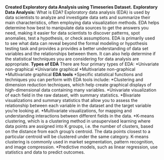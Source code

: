 **Created Exploratory data Analysis using Timeseries Dataset.**
**Exploratory Data Analysis:**
What is EDA?
Exploratory data analysis (EDA) is used by data scientists to analyze and investigate data sets and summarize their main characteristics, often employing data visualization methods.
EDA helps determine how best to manipulate data sources to get the answers you need, making it easier for data scientists to discover patterns, spot anomalies, test a hypothesis, or check assumptions.
EDA is primarily used to see what data can reveal beyond the formal modeling or hypothesis testing task and provides a provides a better understanding of data set variables and the relationships between them. It can also help determine if the statistical techniques you are considering for data analysis are appropriate.
**Types of EDA**
There are four primary types of EDA:
*Univariate non-graphical
*Univariate graphical
*Multivariate non-graphical
*Multivariate graphical
**EDA tools**
*Specific statistical functions and techniques you can perform with EDA tools include:
*Clustering and dimension reduction techniques, which help create graphical displays of high-dimensional data containing many variables.
*Univariate visualization of each field in the raw dataset, with summary statistics.
*Bivariate visualizations and summary statistics that allow you to assess the relationship between each variable in the dataset and the target variable you’re looking at.
*Multivariate visualizations, for mapping and understanding interactions between different fields in the data.
*K-means clustering, which is a clustering method in unsupervised learning where data points are assigned into K groups, i.e. the number of clusters, based on the distance from each group’s centroid. The data points closest to a particular centroid will be clustered under the same category. K-means clustering is commonly used in market segmentation, pattern recognition, and image compression.
*Predictive models, such as linear regression, use statistics and data to predict outcomes.
